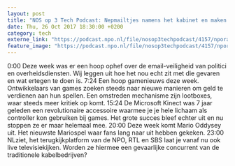 ```yaml
---
layout: post
title: "NOS op 3 Tech Podcast: Nepmailtjes namens het kabinet en maken lootboxes games kapot?"
date: Thu, 26 Oct 2017 18:30:00 +0200
category: tech
externe_link: "https://podcast.npo.nl/file/nosop3techpodcast/4157/nporadio1_nosop3techpodcast_20171026_nos-op-3-tech-podcast-nepmailtjes-namens-het-kabinet-en-maken-lootboxes-games-kapot.mp3"
feature_image: "https://podcast.npo.nl/file/nosop3techpodcast/4157/nporadio1_nosop3techpodcast_20171026_nos-op-3-tech-podcast-nepmailtjes-namens-het-kabinet-en-maken-lootboxes-games-kapot.mp3"
---
```


0:00 Deze week was er een hoop ophef over de email-veiligheid van politici en overheidsdiensten. Wij leggen uit hoe het nou echt zit met die gevaren en wat ertegen te doen is.
7:24 Een hoop gamenieuws deze week. Ontwikkelaars van games zoeken steeds naar nieuwe manieren om geld te verdienen aan hun spellen. Een omstreden mechanisme zijn lootboxes, waar steeds meer kritiek op komt.
15:24 De Microsoft Kinect was 7 jaar geleden een revolutionaire accessoire waarmee je je hele lichaam als controller kon gebruiken bij games. Het grote succes bleef echter uit en nu stoppen ze er maar helemaal mee.
20:00 Deze week komt Mario Oddysey uit. Het nieuwste Mariospel waar fans lang naar uit hebben gekeken.
23:00 NLziet, het terugkijkplatform van de NPO, RTL en SBS laat je vanaf nu ook live televisiekijken. Worden ze hiermee een gevaarlijke concurrent van de traditionele kabelbedrijven?<img src="http://feeds.feedburner.com/~r/nosop3-tech-podcast/~4/iNoR9MX3_ks" height="1" width="1" alt=""/>

